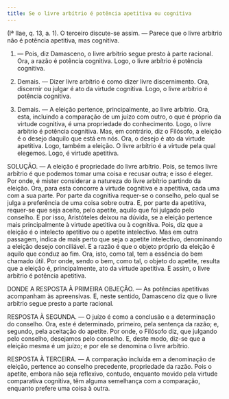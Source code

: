```yaml
---
title: Se o livre arbítrio é potência apetitiva ou cognitiva
---
```


(Iª IIae, q. 13, a. 1).
  O terceiro discute-se assim. ― Parece que o livre arbítrio não é potência apetitiva, mas cognitiva.  

1. ― Pois, diz Damasceno, o livre arbítrio segue presto à parte racional. Ora, a razão é potência cognitiva. Logo, o livre arbítrio é potência cognitiva.  

2. Demais. ― Dizer livre arbítrio é como dizer livre discernimento. Ora, discernir ou julgar é ato da virtude cognitiva. Logo, o livre arbítrio é potência cognitiva. 

3. Demais. ― A eleição pertence, principalmente, ao livre arbítrio. Ora, esta, incluindo a comparação de um juízo com outro, o que é próprio da virtude cognitiva, é uma propriedade do conhecimento. Logo, o livre arbítrio é potência cognitiva.  Mas, em contrário, diz o Filósofo, a eleição é o desejo daquilo que está em nós. Ora, o desejo é ato da virtude apetitiva. Logo, também a eleição. O livre arbítrio é a virtude pela qual elegemos. Logo, é virtude apetitiva.  

SOLUÇÃO. ― A eleição é propriedade do livre arbítrio. Pois, se temos livre arbítrio é que podemos tomar uma coisa e recusar outra; e isso é eleger. Por onde, é mister considerar a natureza do livre arbítrio partindo da eleição. Ora, para esta concorre à virtude cognitiva e a apetitiva, cada uma com a sua parte. Por parte da cognitiva requer-se o conselho, pelo qual se julga a preferência de uma coisa sobre outra. E, por parte da apetitiva, requer-se que seja aceito, pelo apetite, aquilo que foi julgado pelo conselho. E por isso, Aristóteles deixou na dúvida, se a eleição pertence mais principalmente à virtude apetitiva ou à cognitiva. Pois, diz que a eleição é o intelecto apetitivo ou o apetite intelectivo. Mas em outra passagem, indica de mais perto que seja o apetite intelectivo, denominando a eleição desejo conciliável. E a razão é que o objeto próprio da eleição é aquilo que conduz ao fim. Ora, isto, como tal, tem a essência do bem chamado útil. Por onde, sendo o bem, como tal, o objeto do apetite, resulta que a eleição é, principalmente, ato da virtude apetitiva. E assim, o livre arbítrio é potência apetitiva.  

DONDE A RESPOSTA À PRIMEIRA OBJEÇÃO. ― As potências apetitivas acompanham às apreensivas. E, neste sentido, Damasceno diz que o livre arbítrio segue presto a parte racional.  

RESPOSTA À SEGUNDA. ― O juízo é como a conclusão e a determinação do conselho. Ora, este é determinado, primeiro, pela sentença da razão; e, segundo, pela aceitação do apetite. Por onde, o Filósofo diz, que julgando pelo conselho, desejamos pelo conselho. E, deste modo, diz-se que a eleição mesma é um juízo; e por ele se denomina o livre arbítrio.  

RESPOSTA À TERCEIRA. ― A comparação incluída em a denominação de eleição, pertence ao conselho precedente, propriedade da razão. Pois o apetite, embora não seja reflexivo, contudo, enquanto movido pela virtude comparativa cognitiva, têm alguma semelhança com a comparação, enquanto prefere uma coisa à outra.